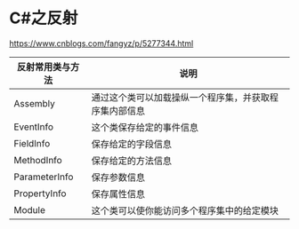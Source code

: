 # C#之反射

https://www.cnblogs.com/fangyz/p/5277344.html

| 反射常用类与方法 | 说明                                                   |
| ---------------- | ------------------------------------------------------ |
| Assembly         | 通过这个类可以加载操纵一个程序集，并获取程序集内部信息 |
| EventInfo        | 这个类保存给定的事件信息                               |
| FieldInfo        | 保存给定的字段信息                                     |
| MethodInfo       | 保存给定的方法信息                                     |
| ParameterInfo    | 保存参数信息                                           |
| PropertyInfo     | 保存属性信息                                           |
| Module           | 这个类可以使你能访问多个程序集中的给定模块             |

